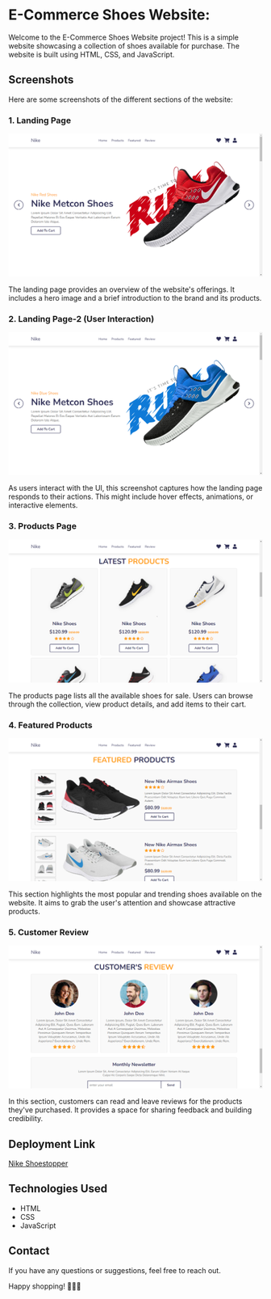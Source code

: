 # E-Commerce Shoes Website:

Welcome to the E-Commerce Shoes Website project! This is a simple website showcasing a collection of shoes available for purchase. The website is built using HTML, CSS, and JavaScript.

## Screenshots

Here are some screenshots of the different sections of the website:

### 1. Landing Page
![Landing Page-1](https://github.com/Suvansh-DevHub/ShoeStopper/blob/c157de47b85a5a6f9300b48d5f6a21d3a6960d63/images2/1.png)


The landing page provides an overview of the website's offerings. It includes a hero image and a brief introduction to the brand and its products.

### 2. Landing Page-2 (User Interaction)
![Landing Page Hover](https://github.com/Suvansh-DevHub/ShoeStopper/blob/19bbd9194a6a4b9f5952687f7ca5e6cce0943b08/images2/2.png)


As users interact with the UI, this screenshot captures how the landing page responds to their actions. This might include hover effects, animations, or interactive elements.

### 3. Products Page
![Products Page](https://github.com/Suvansh-DevHub/ShoeStopper/blob/19bbd9194a6a4b9f5952687f7ca5e6cce0943b08/images2/3.png)


The products page lists all the available shoes for sale. Users can browse through the collection, view product details, and add items to their cart.

### 4. Featured Products
![Featured Products](https://github.com/Suvansh-DevHub/ShoeStopper/blob/19bbd9194a6a4b9f5952687f7ca5e6cce0943b08/images2/4.png)


This section highlights the most popular and trending shoes available on the website. It aims to grab the user's attention and showcase attractive products.

### 5. Customer Review
![Customer Reviews](https://github.com/Suvansh-DevHub/ShoeStopper/blob/19bbd9194a6a4b9f5952687f7ca5e6cce0943b08/images2/5.png)


In this section, customers can read and leave reviews for the products they've purchased. It provides a space for sharing feedback and building credibility.


## Deployment Link
[Nike Shoestopper](https://nikeshoestopeer.netlify.app/)

## Technologies Used

- HTML
- CSS
- JavaScript

## Contact

If you have any questions or suggestions, feel free to reach out.

Happy shopping! 👠👟👞
